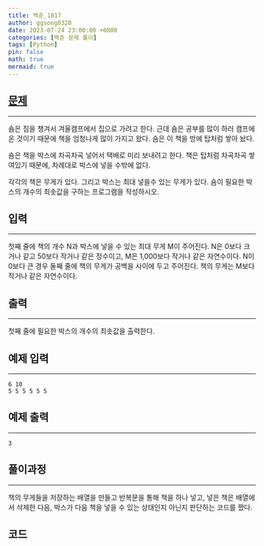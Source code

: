 ```yaml
---
title: 백준_1817
author: ggsong0328
date: 2023-07-24 23:00:00 +0800
categories: [백준 문제 풀이]
tags: [Python]
pin: false
math: true
mermaid: true
---
```


## __[문제](https://www.acmicpc.net/problem/1817)__
***
숌은 짐을 챙겨서 겨울캠프에서 집으로 가려고 한다. 근데 숌은 공부를 많이 하러 캠프에 온 것이기 때문에 책을 엄청나게 많이 가지고 왔다. 숌은 이 책을 방에 탑처럼 쌓아 놨다.

숌은 책을 박스에 차곡차곡 넣어서 택배로 미리 보내려고 한다. 책은 탑처럼 차곡차곡 쌓여있기 때문에, 차례대로 박스에 넣을 수밖에 없다.

각각의 책은 무게가 있다. 그리고 박스는 최대 넣을수 있는 무게가 있다. 숌이 필요한 박스의 개수의 최솟값을 구하는 프로그램을 작성하시오.

## __입력__
***
첫째 줄에 책의 개수 N과 박스에 넣을 수 있는 최대 무게 M이 주어진다. N은 0보다 크거나 같고 50보다 작거나 같은 정수이고, M은 1,000보다 작거나 같은 자연수이다. N이 0보다 큰 경우 둘째 줄에 책의 무게가 공백을 사이에 두고 주어진다. 책의 무게는 M보다 작거나 같은 자연수이다.

## __출력__
***
첫째 줄에 필요한 박스의 개수의 최솟값을 출력한다.

## 예제 입력
***
    6 10
    5 5 5 5 5 5

## 예제 출력
***
    3

## __풀이과정__
***
책의 무게들을 저장하는 배열을 만들고 반복문을 통해 책을 하나 넣고, 넣은 책은 배열에서 삭제한 다음, 박스가 다음 책을 넣을 수 있는 상태인지 아닌지 판단하는 코드를 짰다. 

## __코드__
<script src="https://gist.github.com/ggsong0328/10390e1f95af41ec58737c5c0011927e.js"></script>